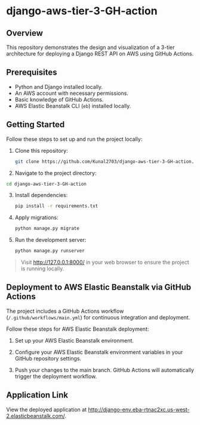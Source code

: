# django-aws-tier-3-GH-action

## Overview
This repository demonstrates the design and visualization of a 3-tier architecture for deploying a Django REST API on AWS using GitHub Actions.

## Prerequisites
- Python and Django installed locally.
- An AWS account with necessary permissions.
- Basic knowledge of GitHub Actions.
- AWS Elastic Beanstalk CLI (`eb`) installed locally.


## Getting Started
Follow these steps to set up and run the project locally:

1. Clone this repository:

    ```bash
    git clone https://github.com/Kunal2703/django-aws-tier-3-GH-action.git
    ```
2. Navigate to the project directory: 
  ```sh
  cd django-aws-tier-3-GH-action
  ```
3. Install dependencies:

    ```bash
    pip install -r requirements.txt
    ```
4. Apply migrations:

    ```bash
    python manage.py migrate
    ```
5. Run the development server:

    ```bash
    python manage.py runserver
    ```
 > Visit http://127.0.0.1:8000/ in your web browser to ensure the project is running locally.

## Deployment to AWS Elastic Beanstalk via GitHub Actions
The project includes a GitHub Actions workflow (`/.github/workflows/main.yml`) for continuous integration and deployment.

Follow these steps for AWS Elastic Beanstalk deployment:

1. Set up your AWS Elastic Beanstalk environment.

2. Configure your AWS Elastic Beanstalk environment variables in your GitHub repository settings.

3. Push your changes to the main branch. GitHub Actions will automatically trigger the deployment workflow.


## Application Link

View the deployed application at http://django-env.eba-rtnac2xc.us-west-2.elasticbeanstalk.com/.


